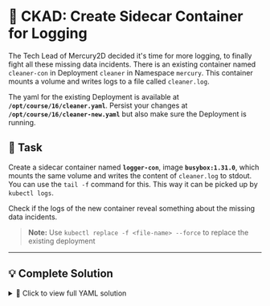 # 🔧 CKAD: Create Sidecar Container for Logging

The Tech Lead of Mercury2D decided it's time for more logging, to finally fight all these missing data incidents. There is an existing container named `cleaner-con` in Deployment `cleaner` in Namespace `mercury`. This container mounts a volume and writes logs to a file called `cleaner.log`.

The yaml for the existing Deployment is available at **`/opt/course/16/cleaner.yaml`**. Persist your changes at **`/opt/course/16/cleaner-new.yaml`** but also make sure the Deployment is running.

## 🎯 Task

Create a sidecar container named **`logger-con`**, image **`busybox:1.31.0`**, which mounts the same volume and writes the content of `cleaner.log` to stdout. You can use the `tail -f` command for this. This way it can be picked up by `kubectl logs`.

Check if the logs of the new container reveal something about the missing data incidents.

> **Note:** Use `kubectl replace -f <file-name> --force` to replace the existing deployment

---

## 💡 Complete Solution

<details>
<summary>📝 Click to view full YAML solution</summary>

Edit `/opt/course/16/cleaner-new.yaml`:

```yaml
apiVersion: apps/v1
kind: Deployment
metadata:
  name: cleaner
  namespace: mercury
  labels:
    app: cleaner
spec:
  replicas: 1
  selector:
    matchLabels:
      app: cleaner
  template:
    metadata:
      labels:
        app: cleaner
    spec:
      containers:
      - name: cleaner-con
        image: busybox:1.31.0
        command: ['sh', '-c', 'while true; do echo "$(date): cleaning data" >> /tmp/cleaner.log; sleep 10; done']
        volumeMounts:
        - name: logs
          mountPath: /tmp
      - name: logger-con
        image: busybox:1.31.0
        command: ['sh', '-c', 'tail -f /tmp/cleaner.log']
        volumeMounts:
        - name: logs
          mountPath: /tmp
      volumes:
      - name: logs
        emptyDir: {}
```

**Test Commands:**
```bash
# Apply the changes
kubectl replace -f /opt/course/16/cleaner-new.yaml --force

# Wait for the pod to be ready
kubectl wait --for=condition=Ready pod -l app=cleaner -n mercury --timeout=60s

# Check logs from the sidecar container
kubectl logs -n mercury deployment/cleaner -c logger-con

# Follow logs in real-time
kubectl logs -n mercury deployment/cleaner -c logger-con -f

## 🔍 Key Concepts

- **Sidecar Pattern**: A secondary container that extends/enhances the main container
- **Shared Volumes**: Both containers mount the same volume to share data
- **Container Logs**: Use `kubectl logs -c <container-name>` for multi-container pods
- **Log Processing**: Sidecar processes logs and outputs to stdout for centralized logging
```

</details>




